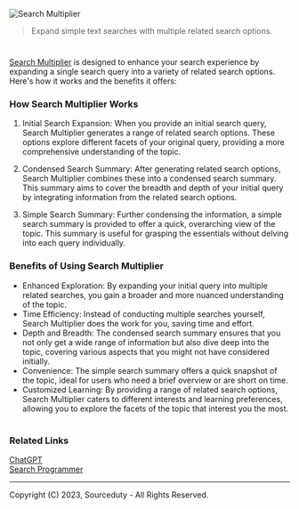 ![Search Multiplier](https://github.com/sourceduty/Search_Multiplier/assets/123030236/0113bdf4-a767-4082-a6c6-d0f6275e09da)

> Expand simple text searches with multiple related search options.

#

[Search Multiplier](https://chat.openai.com/g/g-ZaCPvqejM-search-multiplier) is designed to enhance your search experience by expanding a single search query into a variety of related search options. Here's how it works and the benefits it offers:

### How Search Multiplier Works

1. Initial Search Expansion: When you provide an initial search query, Search Multiplier generates a range of related search options. These options explore different facets of your original query, providing a more comprehensive understanding of the topic.

2. Condensed Search Summary: After generating related search options, Search Multiplier combines these into a condensed search summary. This summary aims to cover the breadth and depth of your initial query by integrating information from the related search options.

3. Simple Search Summary: Further condensing the information, a simple search summary is provided to offer a quick, overarching view of the topic. This summary is useful for grasping the essentials without delving into each query individually.

### Benefits of Using Search Multiplier

- Enhanced Exploration: By expanding your initial query into multiple related searches, you gain a broader and more nuanced understanding of the topic.
- Time Efficiency: Instead of conducting multiple searches yourself, Search Multiplier does the work for you, saving time and effort.
- Depth and Breadth: The condensed search summary ensures that you not only get a wide range of information but also dive deep into the topic, covering various aspects that you might not have considered initially.
- Convenience: The simple search summary offers a quick snapshot of the topic, ideal for users who need a brief overview or are short on time.
- Customized Learning: By providing a range of related search options, Search Multiplier caters to different interests and learning preferences, allowing you to explore the facets of the topic that interest you the most.

#
### Related Links

[ChatGPT](https://github.com/sourceduty/ChatGPT)
<br>
[Search Programmer](https://github.com/sourceduty/Search_Programmer)

*** 
Copyright (C) 2023, Sourceduty - All Rights Reserved.
